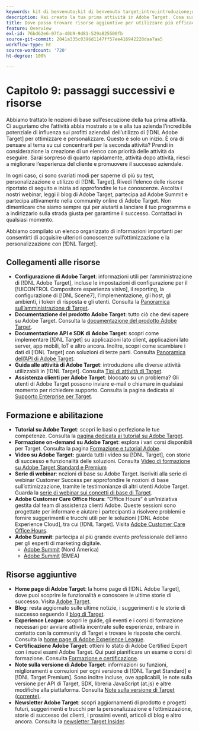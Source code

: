 ```yaml
---
keywords: kit di benvenuto;kit di benvenuto target;intro;introduzione;guida introduttiva
description: Hai creato la tua prima attività in Adobe Target. Cosa succede ora? Utilizza questo articolo per trovare collegamenti a risorse aggiuntive, tutorial e video dimostrativi.
title: Dove posso trovare risorse aggiuntive per utilizzare più efficacemente Target?
feature: Overview
exl-id: 76bd62e6-07fa-40b9-9d81-529a825500fb
source-git-commit: 2041a335c0396d1147ff57ee416942228daa7aa5
workflow-type: ht
source-wordcount: '720'
ht-degree: 100%

---
```


# Capitolo 9: passaggi successivi e risorse

Abbiamo trattato le nozioni di base sull’esecuzione della tua prima attività. Ci auguriamo che l’attività abbia mostrato a te e alla tua azienda l’incredibile potenziale di influenza sui profitti aziendali dell’utilizzo di [!DNL Adobe Target] per ottimizzare e personalizzare. Questo è solo un inizio. È ora di pensare al tema su cui concentrarti per la seconda attività? Prendi in considerazione la creazione di un elenco con priorità delle attività da eseguire. Sarai sorpreso di quanto rapidamente, attività dopo attività, riesci a migliorare l’esperienza del cliente e promuovere il successo aziendale.

In ogni caso, ci sono svariati modi per saperne di più su test, personalizzazione e utilizzo di [!DNL Target]. Rivedi l’elenco delle risorse riportato di seguito e inizia ad approfondire le tue conoscenze. Ascolta i nostri webinar, leggi il blog di Adobe Target, partecipa ad Adobe Summit e partecipa attivamente nella community online di Adobe Target. Non dimenticare che siamo sempre qui per aiutarti a lanciare il tuo programma e a indirizzarlo sulla strada giusta per garantirne il successo. Contattaci in qualsiasi momento.

Abbiamo compilato un elenco organizzato di informazioni importanti per consentirti di acquisire ulteriori conoscenze sull’ottimizzazione e la personalizzazione con [!DNL Target].

## Collegamenti alle risorse

* **Configurazione di Adobe Target**: informazioni utili per l’amministrazione di [!DNL Adobe Target], incluse le impostazioni di configurazione per il [!UICONTROL Compositore esperienza visivo], il reporting, la configurazione di [!DNL Scene7], l’implementazione, gli host, gli ambienti, i token di risposta e gli utenti. Consulta la [Panoramica sull’amministrazione di Target](/help/administrating-target/administrating-target.md).
* **Documentazione del prodotto Adobe Target**: tutto ciò che devi sapere su Adobe Target. Consulta la [documentazione del prodotto Adobe Target](https://experienceleague.adobe.com/docs/target/using/target-home.html?lang=it).
* **Documentazione API e SDK di Adobe Target**: scopri come implementare [!DNL Target] su applicazioni lato client, applicazioni lato server, app mobili, IoT e altro ancora. Inoltre, scopri come scambiare i dati di [!DNL Target] con soluzioni di terze parti. Consulta [Panoramica dell’API di Adobe Target](/help/api/api-overview.md).
* **Guida alle attività di Adobe Target**: introduzione alle diverse attività utilizzabili in [!DNL Target]. Consulta [Tipi di attività di Target](/help/c-activities/target-activities-guide.md).
* **Assistenza clienti per Adobe Target**: bloccato su un problema? Gli utenti di Adobe Target possono inviare e-mail o chiamare in qualsiasi momento per richiedere supporto. Consulta la pagina dedicata al [Supporto Enterprise per Target](https://helpx.adobe.com/it/contact/enterprise-support.ec.html#target).

## Formazione e abilitazione

* **Tutorial su Adobe Target**: scopri le basi o perfeziona le tue competenze. Consulta la [pagina dedicata ai tutorial su Adobe Target](https://experienceleague.adobe.com/docs/target-learn/tutorials/overview.html?lang=it).
* **Formazione on-demand su Adobe Target**: esplora i vari corsi disponibili per Target. Consulta la pagina [Formazione e tutorial Adobe](https://helpx.adobe.com/it/learning.html?promoid=KAUDK).
* **Video su Adobe Target:** guarda tutti i video su [!DNL Target], con storie di successo e funzionalità delle soluzioni. Consulta [Video di formazione su Adobe Target Standard e Premium](/help/c-intro/target-standard-premium-training-videos.md)
* **Serie di webinar**: nozioni di base su Adobe Target. Iscriviti alla serie di webinar Customer Success per approfondire le nozioni di base sull’ottimizzazione, tramite le testimonianze di altri utenti Adobe Target. Guarda la [serie di webinar sui concetti di base di Target](/help/cmp-resources-and-contact-information.md#concept_11902FAC95C64479AABE020557A7EEE4).
* **Adobe Customer Care Office Hours**: “Office Hours” è un’iniziativa gestita dal team di assistenza clienti Adobe. Queste sessioni sono progettate per informare e aiutare i partecipanti a risolvere problemi e fornire suggerimenti e trucchi utili per le soluzioni [!DNL Adobe Experience Cloud], tra cui [!DNL Target]. Visita [Adobe Customer Care Office Hours](/help/cmp-resources-and-contact-information.md#concept_58EA30379D3B48C4848BA2A8C464A5B7).
* **Adobe Summit**: partecipa al più grande evento professionale dell’anno per gli esperti di marketing digitale.
   * [Adobe Summit](https://summit.adobe.com/na/) (Nord America)
   * [Adobe Summit](https://summit-emea.adobe.com/emea/) (EMEA)

## Risorse aggiuntive

* **Home page di Adobe Target**: la home page di [!DNL Adobe Target], dove puoi scoprire le funzionalità e conoscere le ultime storie di successo. Visita [Adobe Target](https://www.adobe.com/it/marketing/target.html).
* **Blog**: resta aggiornato sulle ultime notizie, i suggerimenti e le storie di successo seguendo il [blog di Target](https://blog.adobe.com/en/2020/07/29/adobe-target-announces-enhanced-analytics-measurement-for-ai-powered-testing-and-personalization.html#gs.di9df5).
* **Experience League**: scopri le guide, gli eventi e i corsi di formazione necessari per avviare attività incentrate sulle esperienze, entrare in contatto con la community di Target e trovare le risposte che cerchi. Consulta la [home page di Adobe Experience League](https://experienceleague.adobe.com/?lang=it#home).
* **Certificazione Adobe Target**: ottieni lo stato di Adobe Certified Expert con i nuovi esami Adobe Target. Qui puoi pianificare un esame o corsi di formazione. Consulta [Formazione e certificazione](/help/c-intro/training-and-certification.md).
* **Note sulla versione di Adobe Target**: informazioni su funzioni, miglioramenti e correzioni per ogni versione di [!DNL Target Standard] e [!DNL Target Premium]. Sono inoltre incluse, ove applicabili, le note sulla versione per API di Target, SDK, libreria JavaScript (at.js) e altre modifiche alla piattaforma. Consulta [Note sulla versione di Target (corrente)](/help/r-release-notes/release-notes.md).
* **Newsletter Adobe Target**: scopri aggiornamenti di prodotto e progetti futuri, suggerimenti e trucchi per la personalizzazione e l’ottimizzazione, storie di successo dei clienti, i prossimi eventi, articoli di blog e altro ancora. Consulta la [newsletter Target Insider](/help/r-release-notes/target-insider-newsletter.md).
